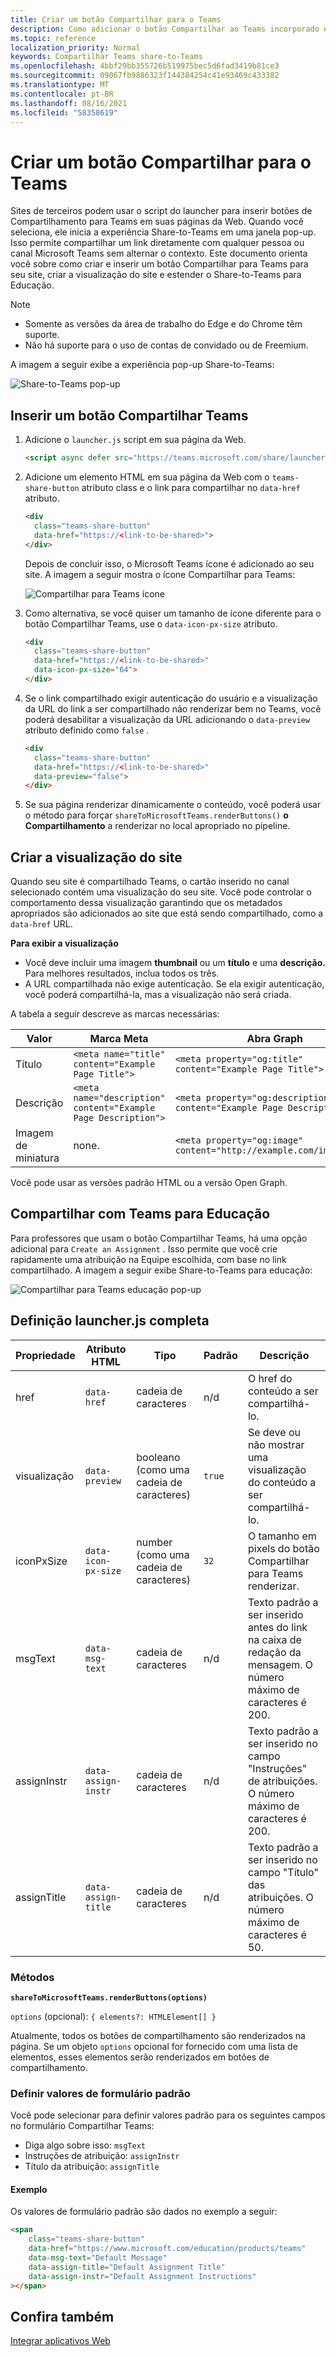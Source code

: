 ```yaml
---
title: Criar um botão Compartilhar para o Teams
description: Como adicionar o botão Compartilhar ao Teams incorporado em seu site
ms.topic: reference
localization_priority: Normal
keywords: Compartilhar Teams share-to-Teams
ms.openlocfilehash: 4bbf29bb355726b519975bec5d6fad3419b81ce3
ms.sourcegitcommit: 09067fb9886323f144384254c41e93469c433382
ms.translationtype: MT
ms.contentlocale: pt-BR
ms.lasthandoff: 08/16/2021
ms.locfileid: "58358619"
---
```

# <a name="create-share-to-teams-button"></a>Criar um botão Compartilhar para o Teams

Sites de terceiros podem usar o script do launcher para inserir botões de Compartilhamento para Teams em suas páginas da Web. Quando você seleciona, ele inicia a experiência Share-to-Teams em uma janela pop-up. Isso permite compartilhar um link diretamente com qualquer pessoa ou canal Microsoft Teams sem alternar o contexto. Este documento orienta você sobre como criar e inserir um botão Compartilhar para Teams para seu site, criar a visualização do site e estender o Share-to-Teams para Educação.

> [!NOTE]
> * Somente as versões da área de trabalho do Edge e do Chrome têm suporte.
> * Não há suporte para o uso de contas de convidado ou de Freemium.  

A imagem a seguir exibe a experiência pop-up Share-to-Teams:

![Share-to-Teams pop-up](~/assets/images/share-to-teams-popup.png)

## <a name="embed-a-share-to-teams-button"></a>Inserir um botão Compartilhar Teams

1. Adicione o `launcher.js` script em sua página da Web.

    ```html
    <script async defer src="https://teams.microsoft.com/share/launcher.js"></script>
    ```

1. Adicione um elemento HTML em sua página da Web com o `teams-share-button` atributo class e o link para compartilhar no `data-href` atributo.

    ```html
    <div
      class="teams-share-button"
      data-href="https://<link-to-be-shared>">
    </div>
    ```

    Depois de concluir isso, o Microsoft Teams ícone é adicionado ao seu site. A imagem a seguir mostra o ícone Compartilhar para Teams:

    ![Compartilhar para Teams ícone](~/assets/icons/share-to-teams-icon.png)

1. Como alternativa, se você quiser um tamanho de ícone diferente para o botão Compartilhar Teams, use o `data-icon-px-size` atributo.

    ```html
    <div
      class="teams-share-button"
      data-href="https://<link-to-be-shared>"
      data-icon-px-size="64">
    </div>
    ```
1. Se o link compartilhado exigir autenticação do usuário e a visualização da URL do link a ser compartilhado não renderizar bem no Teams, você poderá desabilitar a visualização da URL adicionando o `data-preview` atributo definido como `false` .

    ```html
    <div
      class="teams-share-button"
      data-href="https://<link-to-be-shared>"
      data-preview="false">
    </div>
    ```

1. Se sua página renderizar dinamicamente o conteúdo, você poderá usar o método para forçar `shareToMicrosoftTeams.renderButtons()` **o Compartilhamento** a renderizar no local apropriado no pipeline.

## <a name="craft-your-website-preview"></a>Criar a visualização do site

Quando seu site é compartilhado Teams, o cartão inserido no canal selecionado contém uma visualização do seu site. Você pode controlar o comportamento dessa visualização garantindo que os metadados apropriados são adicionados ao site que está sendo compartilhado, como a `data-href` URL.  

**Para exibir a visualização**

* Você deve incluir uma imagem **thumbnail** ou um **título** e uma **descrição.** Para melhores resultados, inclua todos os três.
* A URL compartilhada não exige autenticação. Se ela exigir autenticação, você poderá compartilhá-la, mas a visualização não será criada.

A tabela a seguir descreve as marcas necessárias:

|Valor|Marca Meta| Abra Graph|
|----|----|----|
|Título|`<meta name="title" content="Example Page Title">`|`<meta property="og:title" content="Example Page Title">`|
|Descrição|`<meta name="description" content="Example Page Description">`|`<meta property="og:description" content="Example Page Description">`|
|Imagem de miniatura| none. |`<meta property="og:image" content="http://example.com/image.jpg">`|

Você pode usar as versões padrão HTML ou a versão Open Graph.

## <a name="share-to-teams-for-education"></a>Compartilhar com Teams para Educação

Para professores que usam o botão Compartilhar Teams, há uma opção adicional para `Create an Assignment` . Isso permite que você crie rapidamente uma atribuição na Equipe escolhida, com base no link compartilhado. A imagem a seguir exibe Share-to-Teams para educação: 

![Compartilhar para Teams educação pop-up](~/assets/images/share-to-teams-popup-edu.png)

## <a name="full-launcherjs-definition"></a>Definição launcher.js completa

| Propriedade | Atributo HTML | Tipo | Padrão | Descrição |
| -------------- | ---------------------- | --------------------- | ------- | ---------------------------------------------------------------------- |
| href | `data-href` | cadeia de caracteres | n/d | O href do conteúdo a ser compartilhá-lo. |
| visualização | `data-preview` | booleano (como uma cadeia de caracteres) | `true` | Se deve ou não mostrar uma visualização do conteúdo a ser compartilhá-lo. |
| iconPxSize | `data-icon-px-size` | number (como uma cadeia de caracteres) | `32` | O tamanho em pixels do botão Compartilhar para Teams renderizar. |
| msgText | `data-msg-text` | cadeia de caracteres | n/d | Texto padrão a ser inserido antes do link na caixa de redação da mensagem. O número máximo de caracteres é 200. |
| assignInstr | `data-assign-instr` | cadeia de caracteres | n/d | Texto padrão a ser inserido no campo "Instruções" de atribuições. O número máximo de caracteres é 200. |
| assignTitle | `data-assign-title` | cadeia de caracteres | n/d | Texto padrão a ser inserido no campo "Título" das atribuições. O número máximo de caracteres é 50. |

### <a name="methods"></a>Métodos

**`shareToMicrosoftTeams.renderButtons(options)`**

`options` (opcional): `{ elements?: HTMLElement[] }`

Atualmente, todos os botões de compartilhamento são renderizados na página. Se um objeto `options` opcional for fornecido com uma lista de elementos, esses elementos serão renderizados em botões de compartilhamento.

### <a name="set-default-form-values"></a>Definir valores de formulário padrão

Você pode selecionar para definir valores padrão para os seguintes campos no formulário Compartilhar Teams:

* Diga algo sobre isso: `msgText`
* Instruções de atribuição: `assignInstr`
* Título da atribuição: `assignTitle`

#### <a name="example"></a>Exemplo

 Os valores de formulário padrão são dados no exemplo a seguir:

```html
<span
    class="teams-share-button"
    data-href="https://www.microsoft.com/education/products/teams"
    data-msg-text="Default Message"
    data-assign-title="Default Assignment Title"
    data-assign-instr="Default Assignment Instructions"
></span>
```

## <a name="see-also"></a>Confira também

[Integrar aplicativos Web](~/samples/integrate-web-apps-overview.md)

